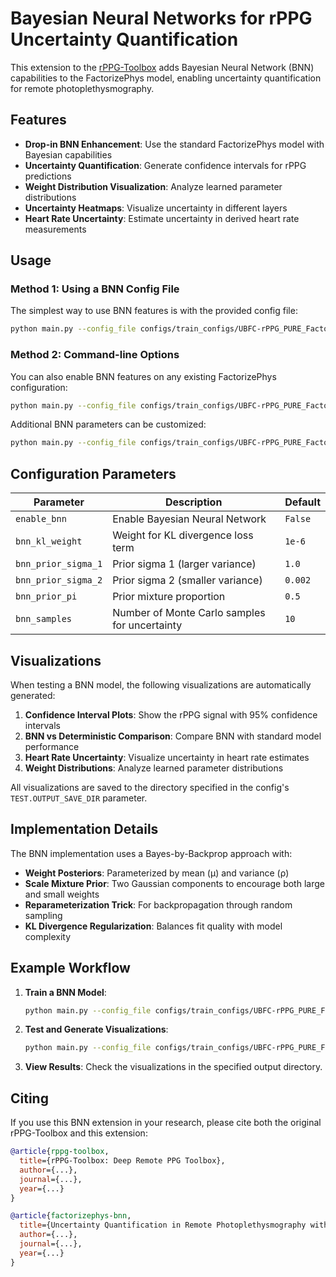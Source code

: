 # Bayesian Neural Networks for rPPG Uncertainty Quantification

This extension to the [rPPG-Toolbox](https://github.com/ubicomplab/rPPG-Toolbox) adds Bayesian Neural Network (BNN) capabilities to the FactorizePhys model, enabling uncertainty quantification for remote photoplethysmography.

## Features

- **Drop-in BNN Enhancement**: Use the standard FactorizePhys model with Bayesian capabilities
- **Uncertainty Quantification**: Generate confidence intervals for rPPG predictions
- **Weight Distribution Visualization**: Analyze learned parameter distributions
- **Uncertainty Heatmaps**: Visualize uncertainty in different layers
- **Heart Rate Uncertainty**: Estimate uncertainty in derived heart rate measurements

## Usage

### Method 1: Using a BNN Config File

The simplest way to use BNN features is with the provided config file:

```bash
python main.py --config_file configs/train_configs/UBFC-rPPG_PURE_FactorizePhys_FSAM_Res_BNN.yaml
```

### Method 2: Command-line Options

You can also enable BNN features on any existing FactorizePhys configuration:

```bash
python main.py --config_file configs/train_configs/UBFC-rPPG_PURE_FactorizePhys_FSAM_Res.yaml --enable_bnn
```

Additional BNN parameters can be customized:

```bash
python main.py --config_file configs/train_configs/UBFC-rPPG_PURE_FactorizePhys_FSAM_Res.yaml --enable_bnn --bnn_kl_weight 1e-5 --bnn_samples 20
```

## Configuration Parameters

| Parameter | Description | Default |
|-----------|-------------|---------|
| `enable_bnn` | Enable Bayesian Neural Network | `False` |
| `bnn_kl_weight` | Weight for KL divergence loss term | `1e-6` |
| `bnn_prior_sigma_1` | Prior sigma 1 (larger variance) | `1.0` |
| `bnn_prior_sigma_2` | Prior sigma 2 (smaller variance) | `0.002` |
| `bnn_prior_pi` | Prior mixture proportion | `0.5` |
| `bnn_samples` | Number of Monte Carlo samples for uncertainty | `10` |

## Visualizations

When testing a BNN model, the following visualizations are automatically generated:

1. **Confidence Interval Plots**: Show the rPPG signal with 95% confidence intervals
2. **BNN vs Deterministic Comparison**: Compare BNN with standard model performance
3. **Heart Rate Uncertainty**: Visualize uncertainty in heart rate estimates
4. **Weight Distributions**: Analyze learned parameter distributions

All visualizations are saved to the directory specified in the config's `TEST.OUTPUT_SAVE_DIR` parameter.

## Implementation Details

The BNN implementation uses a Bayes-by-Backprop approach with:

- **Weight Posteriors**: Parameterized by mean (μ) and variance (ρ)
- **Scale Mixture Prior**: Two Gaussian components to encourage both large and small weights
- **Reparameterization Trick**: For backpropagation through random sampling
- **KL Divergence Regularization**: Balances fit quality with model complexity

## Example Workflow

1. **Train a BNN Model**:
   ```bash
   python main.py --config_file configs/train_configs/UBFC-rPPG_PURE_FactorizePhys_FSAM_Res_BNN.yaml
   ```

2. **Test and Generate Visualizations**:
   ```bash
   python main.py --config_file configs/train_configs/UBFC-rPPG_PURE_FactorizePhys_FSAM_Res_BNN.yaml --toolbox_mode only_test --inference_model_path /path/to/saved/model.pth
   ```

3. **View Results**:
   Check the visualizations in the specified output directory.

## Citing

If you use this BNN extension in your research, please cite both the original rPPG-Toolbox and this extension:

```bibtex
@article{rppg-toolbox,
  title={rPPG-Toolbox: Deep Remote PPG Toolbox},
  author={...},
  journal={...},
  year={...}
}

@article{factorizephys-bnn,
  title={Uncertainty Quantification in Remote Photoplethysmography with Bayesian Neural Networks},
  author={...},
  journal={...},
  year={...}
}
``` 